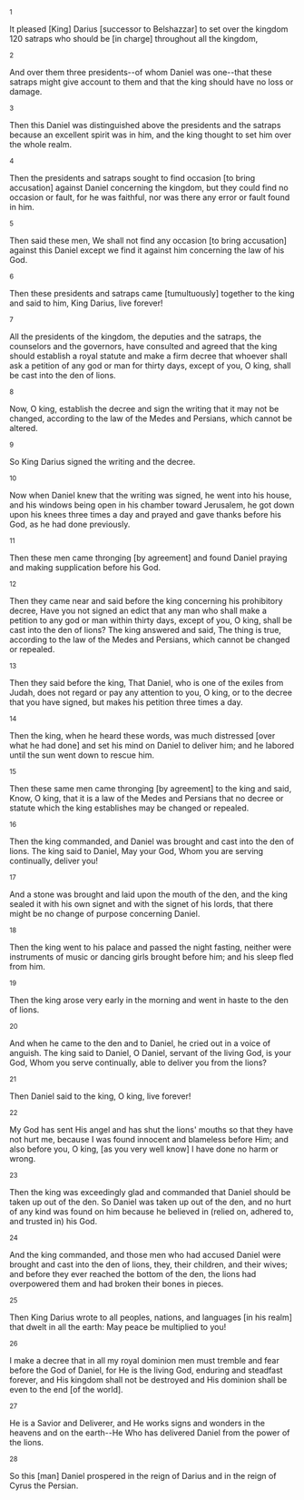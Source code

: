 <sup>1</sup> 

It pleased [King] Darius [successor to Belshazzar] to set over the kingdom 120 satraps who should be [in charge] throughout all the kingdom, 

<sup>2</sup> 

And over them three presidents--of whom Daniel was one--that these satraps might give account to them and that the king should have no loss or damage. 

<sup>3</sup> 

Then this Daniel was distinguished above the presidents and the satraps because an excellent spirit was in him, and the king thought to set him over the whole realm. 

<sup>4</sup> 

Then the presidents and satraps sought to find occasion [to bring accusation] against Daniel concerning the kingdom, but they could find no occasion or fault, for he was faithful, nor was there any error or fault found in him. 

<sup>5</sup> 

Then said these men, We shall not find any occasion [to bring accusation] against this Daniel except we find it against him concerning the law of his God. 

<sup>6</sup> 

Then these presidents and satraps came [tumultuously] together to the king and said to him, King Darius, live forever! 

<sup>7</sup> 

All the presidents of the kingdom, the deputies and the satraps, the counselors and the governors, have consulted and agreed that the king should establish a royal statute and make a firm decree that whoever shall ask a petition of any god or man for thirty days, except of you, O king, shall be cast into the den of lions. 

<sup>8</sup> 

Now, O king, establish the decree and sign the writing that it may not be changed, according to the law of the Medes and Persians, which cannot be altered. 

<sup>9</sup> 

So King Darius signed the writing and the decree. 

<sup>10</sup> 

Now when Daniel knew that the writing was signed, he went into his house, and his windows being open in his chamber toward Jerusalem, he got down upon his knees three times a day and prayed and gave thanks before his God, as he had done previously. 

<sup>11</sup> 

Then these men came thronging [by agreement] and found Daniel praying and making supplication before his God. 

<sup>12</sup> 

Then they came near and said before the king concerning his prohibitory decree, Have you not signed an edict that any man who shall make a petition to any god or man within thirty days, except of you, O king, shall be cast into the den of lions? The king answered and said, The thing is true, according to the law of the Medes and Persians, which cannot be changed or repealed. 

<sup>13</sup> 

Then they said before the king, That Daniel, who is one of the exiles from Judah, does not regard or pay any attention to you, O king, or to the decree that you have signed, but makes his petition three times a day. 

<sup>14</sup> 

Then the king, when he heard these words, was much distressed [over what he had done] and set his mind on Daniel to deliver him; and he labored until the sun went down to rescue him. 

<sup>15</sup> 

Then these same men came thronging [by agreement] to the king and said, Know, O king, that it is a law of the Medes and Persians that no decree or statute which the king establishes may be changed or repealed. 

<sup>16</sup> 

Then the king commanded, and Daniel was brought and cast into the den of lions. The king said to Daniel, May your God, Whom you are serving continually, deliver you! 

<sup>17</sup> 

And a stone was brought and laid upon the mouth of the den, and the king sealed it with his own signet and with the signet of his lords, that there might be no change of purpose concerning Daniel. 

<sup>18</sup> 

Then the king went to his palace and passed the night fasting, neither were instruments of music or dancing girls brought before him; and his sleep fled from him. 

<sup>19</sup> 

Then the king arose very early in the morning and went in haste to the den of lions. 

<sup>20</sup> 

And when he came to the den and to Daniel, he cried out in a voice of anguish. The king said to Daniel, O Daniel, servant of the living God, is your God, Whom you serve continually, able to deliver you from the lions? 

<sup>21</sup> 

Then Daniel said to the king, O king, live forever! 

<sup>22</sup> 

My God has sent His angel and has shut the lions' mouths so that they have not hurt me, because I was found innocent and blameless before Him; and also before you, O king, [as you very well know] I have done no harm or wrong. 

<sup>23</sup> 

Then the king was exceedingly glad and commanded that Daniel should be taken up out of the den. So Daniel was taken up out of the den, and no hurt of any kind was found on him because he believed in (relied on, adhered to, and trusted in) his God. 

<sup>24</sup> 

And the king commanded, and those men who had accused Daniel were brought and cast into the den of lions, they, their children, and their wives; and before they ever reached the bottom of the den, the lions had overpowered them and had broken their bones in pieces. 

<sup>25</sup> 

Then King Darius wrote to all peoples, nations, and languages [in his realm] that dwelt in all the earth: May peace be multiplied to you! 

<sup>26</sup> 

I make a decree that in all my royal dominion men must tremble and fear before the God of Daniel, for He is the living God, enduring and steadfast forever, and His kingdom shall not be destroyed and His dominion shall be even to the end [of the world]. 

<sup>27</sup> 

He is a Savior and Deliverer, and He works signs and wonders in the heavens and on the earth--He Who has delivered Daniel from the power of the lions. 

<sup>28</sup> 

So this [man] Daniel prospered in the reign of Darius and in the reign of Cyrus the Persian.